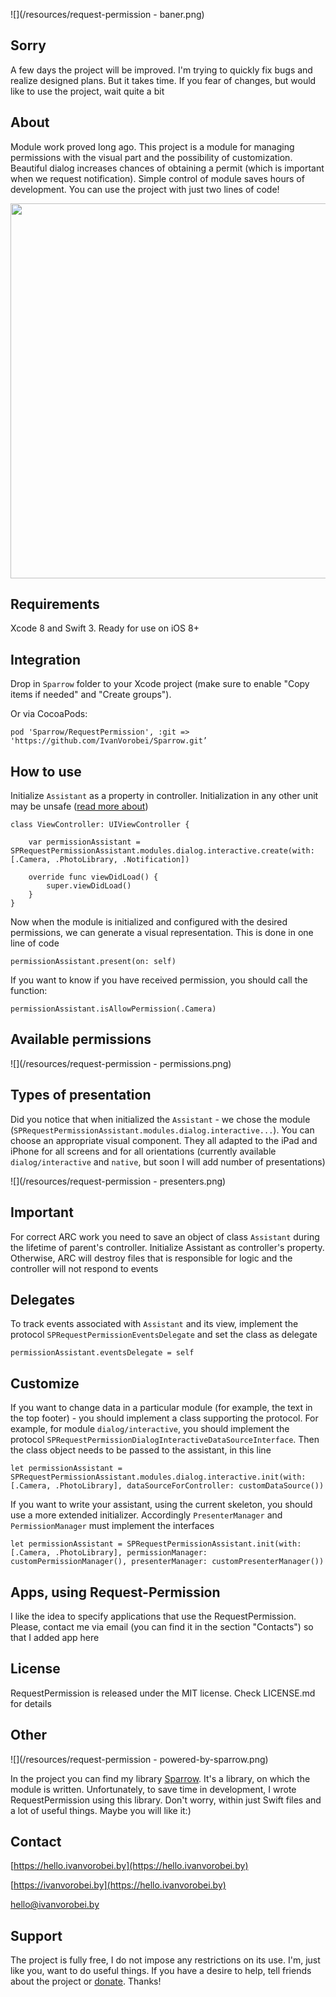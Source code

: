 ![](/resources/request-permission - baner.png)

## Sorry
A few days the project will be improved. I'm trying to quickly fix bugs and realize designed plans. But it takes time. If you fear of changes, but would like to use the project, wait quite a bit

## About
Module work proved long ago. This project is a module for managing permissions with the visual part and the possibility of customization. Beautiful dialog increases chances of obtaining a permit (which is important when we request notification). Simple control of module saves hours of development. You can use the project with just two lines of code!

<img src="https://raw.githubusercontent.com/IvanVorobei/RequestPermission/master/resources/request-permission%20-%20mockup_preview.gif" width="600">

## Requirements
Xcode 8 and Swift 3. Ready for use on iOS 8+

## Integration
Drop in `Sparrow` folder to your Xcode project (make sure to enable "Copy items if needed" and "Create groups").

Or via CocoaPods:
    
    pod 'Sparrow/RequestPermission', :git => 'https://github.com/IvanVorobei/Sparrow.git’

## How to use
Initialize `Assistant` as a property in controller. Initialization in any other unit may be unsafe ([read more about](#important))

	class ViewController: UIViewController {
    
    	var permissionAssistant = SPRequestPermissionAssistant.modules.dialog.interactive.create(with: [.Camera, .PhotoLibrary, .Notification])

    	override func viewDidLoad() {
        	super.viewDidLoad()
    	}
	}

Now when the module is initialized and configured with the desired permissions, we can generate a visual representation. This is done in one line of code

	permissionAssistant.present(on: self)

If you want to know if you have received permission, you should call the function:
    
    permissionAssistant.isAllowPermission(.Camera)

## Available permissions

![](/resources/request-permission - permissions.png)

## Types of presentation
Did you notice that when initialized the `Assistant` - we chose the module (`SPRequestPermissionAssistant.modules.dialog.interactive...`). You can choose an appropriate visual component. They all adapted to the iPad and iPhone for all screens and for all orientations (currently available `dialog/interactive` and `native`, but soon I will add number of presentations)

![](/resources/request-permission - presenters.png)

## Important
For correct ARC work you need to save an object of class `Assistant` during the lifetime of parent's controller. Initialize Аssistant as controller's property. Otherwise, ARC will destroy files that is responsible for logic and the controller will not respond to events

## Delegates
To track events associated with `Assistant` and its view, implement the protocol `SPRequestPermissionEventsDelegate` and set the class as delegate

	permissionAssistant.eventsDelegate = self

## Customize
If you want to change data in a particular module (for example, the text in the top footer) - you should implement a class supporting the protocol. For example, for module `dialog/interactive`, you should implement the protocol `SPRequestPermissionDialogInteractiveDataSourceInterface`. Then the class object needs to be passed to the assistant, in this line

	let permissionAssistant = SPRequestPermissionAssistant.modules.dialog.interactive.init(with: [.Camera, .PhotoLibrary], dataSourceForController: customDataSource())

If you want to write your assistant, using the current skeleton, you should use a more extended initializer. Accordingly `PresenterManager` and `PermissionManager` must implement the interfaces

	let permissionAssistant = SPRequestPermissionAssistant.init(with: [.Camera, .PhotoLibrary], permissionManager: customPermissionManager(), presenterManager: customPresenterManager())

## Apps, using Request-Permission
I like the idea to specify applications that use the RequestPermission. Please, contact me via email (you can find it in the section "Contacts") so that I added app here

## License
RequestPermission is released under the MIT license. Check LICENSE.md for details

## Other
![](/resources/request-permission - powered-by-sparrow.png)

In the project you can find my library [Sparrow](https://github.com/IvanVorobei/Sparrow). It's a library, on which the module is written. Unfortunately, to save time in development, I wrote RequestPermission using this library. Don't worry, within just Swift files and a lot of useful things. Maybe you will like it:)

## Contact
 
[https://hello.ivanvorobei.by](https://hello.ivanvorobei.by)

[https://ivanvorobei.by](https://hello.ivanvorobei.by)

hello@ivanvorobei.by

## Support
The project is fully free, I do not impose any restrictions on its use. I'm, just like you, want to do useful things. If you have a desire to help, tell friends about the project or [donate](http://ivanvorobei.by/donate). Thanks!
